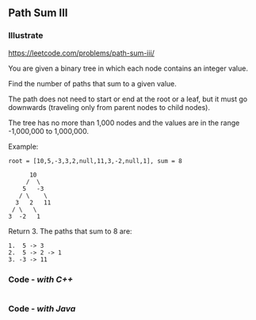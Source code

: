 ## Path Sum III
### Illustrate
<https://leetcode.com/problems/path-sum-iii/>

You are given a binary tree in which each node contains an integer value.

Find the number of paths that sum to a given value.

The path does not need to start or end at the root or a leaf, but it must go downwards (traveling only from parent nodes to child nodes).

The tree has no more than 1,000 nodes and the values are in the range -1,000,000 to 1,000,000.

Example:

```
root = [10,5,-3,3,2,null,11,3,-2,null,1], sum = 8

      10
     /  \
    5   -3
   / \    \
  3   2   11
 / \   \
3  -2   1
```

Return 3. The paths that sum to 8 are:

```
1.  5 -> 3
2.  5 -> 2 -> 1
3. -3 -> 11
```

### Code - _with C++_
```c++
```

### Code - _with Java_
```java
```